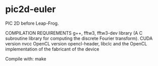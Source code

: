# pic2d-euler
PIC 2D before Leap-Frog.

COMPILATION REQUIREMENTS
g++, fftw3, fftw3-dev library (A C subroutine library for computing the discrete Fourier transform).
CUDA version
nvcc
OpenCL version
opencl-header, libclc and the OpenCL implementation of the fabricant of the device

Compile with:
make
